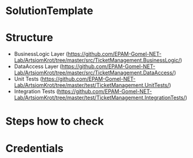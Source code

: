 
# SolutionTemplate

# Structure
* BusinessLogic Layer (https://github.com/EPAM-Gomel-NET-Lab/ArtsiomKrot/tree/master/src/TicketManagement.BusinessLogic/)
* DataAccess Layer (https://github.com/EPAM-Gomel-NET-Lab/ArtsiomKrot/tree/master/src/TicketManagement.DataAccess/)
* Unit Tests (https://github.com/EPAM-Gomel-NET-Lab/ArtsiomKrot/tree/master/test/TicketManagement.UnitTests/)
* Integration Tests (https://github.com/EPAM-Gomel-NET-Lab/ArtsiomKrot/tree/master/test/TicketManagement.IntegrationTests/)

# Steps how to check

# Credentials

